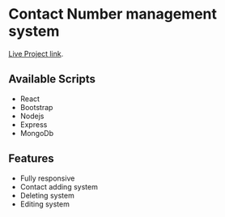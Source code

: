 # Contact Number management system 

[Live Project link](https://somonsikder.github.io/contact-num-system-react-app/).

## Available Scripts

* React 
* Bootstrap
* Nodejs
* Express
* MongoDb

## Features
* Fully responsive
* Contact adding system
* Deleting system
* Editing system

